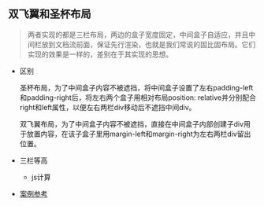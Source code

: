 ## 双飞翼和圣杯布局

> 两者实现的都是三栏布局，两边的盒子宽度固定，中间盒子自适应，并且中间栏放到文档流前面，保证先行渲染，也就是我们常说的固比固布局。它们实现的效果是一样的，差别在于其实现的思想。

* 区别

  圣杯布局，为了中间盒子内容不被遮挡，将中间盒子设置了左右padding-left和padding-right后，将左右两个盒子用相对布局position: relative并分别配合right和left属性，以便左右两栏div移动后不遮挡中间div。

  双飞翼布局，为了中间盒子内容不被遮挡，直接在中间盒子内部创建子div用于放置内容，在该子盒子里用margin-left和margin-right为左右两栏div留出位置。

* 三栏等高

  - js计算

* [案例参考](../examples/layout.html)